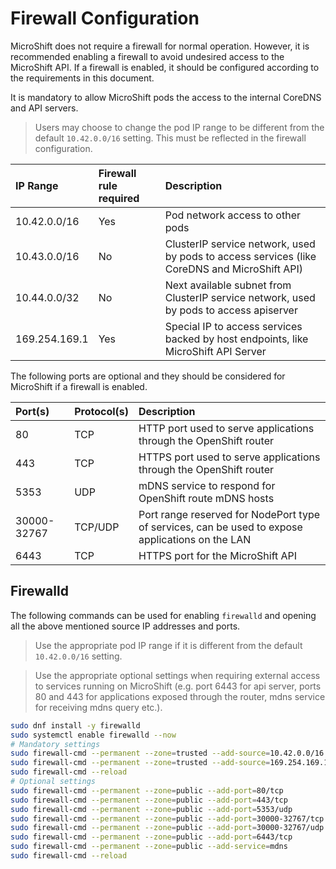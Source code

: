# Firewall Configuration
MicroShift does not require a firewall for normal operation. However, it is recommended enabling a firewall to avoid undesired access to the MicroShift API. If a firewall is enabled, it should be configured according to the requirements in this document.

It is mandatory to allow MicroShift pods the access to the internal CoreDNS and API servers.
> Users may choose to change the pod IP range to be different from the default `10.42.0.0/16` setting. This must be reflected in the firewall configuration.

|IP Range      |Firewall rule required| Description|
|:-------------|:---------------------|:-----------|
|10.42.0.0/16  |Yes                   |Pod network access to other pods |
|10.43.0.0/16  |No                    |ClusterIP service network, used by pods to access services (like CoreDNS and MicroShift API) |
|10.44.0.0/32  |No                    |Next available subnet from ClusterIP service network, used by pods to access apiserver |
|169.254.169.1 |Yes                   |Special IP to access services backed by host endpoints, like MicroShift API Server |

The following ports are optional and they should be considered for MicroShift if a firewall is enabled.

|Port(s)    |Protocol(s)|Description|
|:----------|:----------|:----------|
|80         |TCP        |HTTP port used to serve applications through the OpenShift router |
|443        |TCP        |HTTPS port used to serve applications through the OpenShift router |
|5353       |UDP        |mDNS service to respond for OpenShift route mDNS hosts |
|30000-32767|TCP/UDP    |Port range reserved for NodePort type of services, can be used to expose applications on the LAN |
|6443       |TCP        |HTTPS port for the MicroShift API |

## Firewalld
The following commands can be used for enabling `firewalld` and opening all the above mentioned source IP addresses and ports.
> Use the appropriate pod IP range if it is different from the default `10.42.0.0/16` setting.

> Use the appropriate optional settings when requiring external access to services running on MicroShift (e.g. port 6443 for api server, ports 80 and 443 for applications exposed through the router, mdns service for receiving mdns query etc.).

```bash
sudo dnf install -y firewalld
sudo systemctl enable firewalld --now
# Mandatory settings
sudo firewall-cmd --permanent --zone=trusted --add-source=10.42.0.0/16 
sudo firewall-cmd --permanent --zone=trusted --add-source=169.254.169.1
sudo firewall-cmd --reload
# Optional settings
sudo firewall-cmd --permanent --zone=public --add-port=80/tcp
sudo firewall-cmd --permanent --zone=public --add-port=443/tcp
sudo firewall-cmd --permanent --zone=public --add-port=5353/udp
sudo firewall-cmd --permanent --zone=public --add-port=30000-32767/tcp
sudo firewall-cmd --permanent --zone=public --add-port=30000-32767/udp
sudo firewall-cmd --permanent --zone=public --add-port=6443/tcp
sudo firewall-cmd --permanent --zone=public --add-service=mdns
sudo firewall-cmd --reload
```

